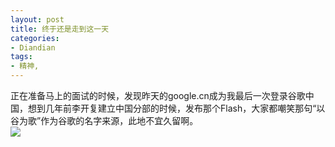 ```yaml
---
layout: post
title: 终于还是走到这一天
categories:
- Diandian
tags:
- 精神, 
---
```

正在准备马上的面试的时候，发现昨天的google.cn成为我最后一次登录谷歌中国，想到几年前李开复建立中国分部的时候，发布那个Flash，大家都嘲笑那句“以谷为歌”作为谷歌的名字来源，此地不宜久留啊。
<br />
<img src="http://m2.img.srcdd.com/farm4/d/2012/0627/10/96D11A1EE0D8C77FEF14082B709FF206_B500_900_420_252.PNG" />
<br />
<br />
